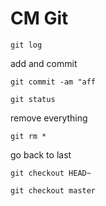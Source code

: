 # CM Git


```
git log
```

add and commit
```
git commit -am "aff
```

```
git status
```

remove everything
```
git rm *
```

go back to last
```
git checkout HEAD~
```


```
git checkout master
```

```
```


```

```

```

```


```

```

```

```


```

```

```

```


```

```

```

```


```

```

```

```


```

```

```

```


```

```
